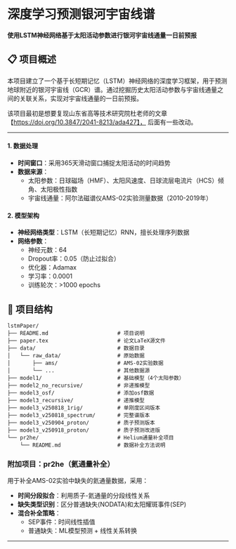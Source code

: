 # 深度学习预测银河宇宙线谱

**使用LSTM神经网络基于太阳活动参数进行银河宇宙线通量一日前预报**

## 📋 项目概述

本项目建立了一个基于长短期记忆（LSTM）神经网络的深度学习框架，用于预测地球附近的银河宇宙线（GCR）谱。通过挖掘历史太阳活动参数与宇宙线通量之间的关联关系，实现对宇宙线通量的一日前预报。

该项目最初是想要复现山东省高等技术研究院杜老师的文章【https://doi.org/10.3847/2041-8213/ada427】， 后面有一些改动。


---

#### 1. **数据处理**
- **时间窗口**：采用365天滑动窗口捕捉太阳活动的时间趋势
- **数据来源**：
  - 太阳参数：日球磁场（HMF）、太阳风速度、日球流层电流片（HCS）倾角、太阳极性指数
  - 宇宙线通量：阿尔法磁谱仪AMS-02实验测量数据（2010-2019年）

#### 2. **模型架构**
- **神经网络类型**：LSTM（长短期记忆）RNN，擅长处理序列数据
- **网络参数**：
  - 神经元数：64
  - Dropout率：0.05（防止过拟合）
  - 优化器：Adamax
  - 学习率：0.0001
  - 训练轮次：>1000 epochs


## 📁 项目结构

```
lstmPaper/
├── README.md                      # 项目说明
├── paper.tex                      # 论文LaTeX源文件
├── data/                          # 数据目录
│   └── raw_data/                  # 原始数据
│       ├── ams/                   # AMS-02实验数据
│       └── ...                    # 其他数据源
├── model1/                        # 基础模型（4个太阳参数）
├── model2_no_recursive/           # 非递推模型
├── model3_osf/                    # 添加osf数据
├── model3_recursive/              # 递推模型
├── model3_v250818_1rig/           # 单刚度区间版本
├── model3_v250818_spectrum/       # 完整谱版本
├── model3_v250904_proton/         # 质子预测版本
├── model3_v250918_proton/         # 质子预测改进版
└── pr2he/                         # Helium通量补全项目
    └── README.md                  # 数据补全方法说明

```

### 附加项目：pr2he（氦通量补全）

用于补全AMS-02实验中缺失的氦通量数据，采用：
- **时间分段拟合**：利用质子-氦通量的分段线性关系
- **缺失类型识别**：区分普通缺失(NODATA)和太阳耀斑事件(SEP)
- **混合补全策略**：
  - SEP事件：时间线性插值
  - 普通缺失：ML模型预测 + 线性关系转换

---
